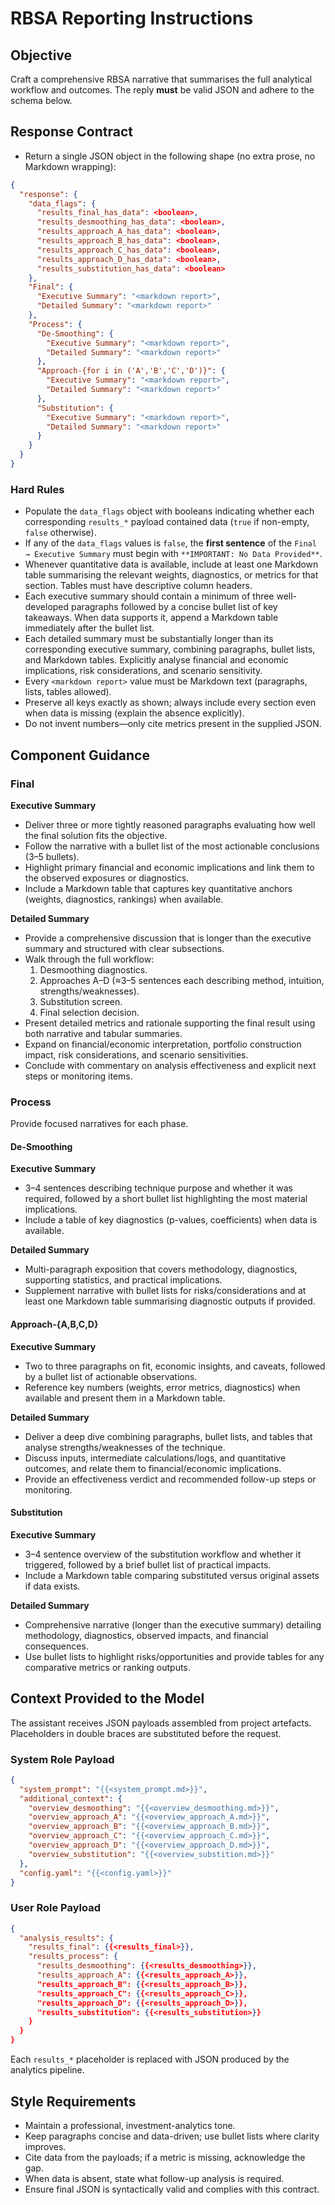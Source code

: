 # RBSA Reporting Instructions

## Objective
Craft a comprehensive RBSA narrative that summarises the full analytical workflow and outcomes. The reply **must** be valid JSON and adhere to the schema below.

## Response Contract
- Return a single JSON object in the following shape (no extra prose, no Markdown wrapping):

```json
{
  "response": {
    "data_flags": {
      "results_final_has_data": <boolean>,
      "results_desmoothing_has_data": <boolean>,
      "results_approach_A_has_data": <boolean>,
      "results_approach_B_has_data": <boolean>,
      "results_approach_C_has_data": <boolean>,
      "results_approach_D_has_data": <boolean>,
      "results_substitution_has_data": <boolean>
    },
    "Final": {
      "Executive Summary": "<markdown report>",
      "Detailed Summary": "<markdown report>"
    },
    "Process": {
      "De-Smoothing": {
        "Executive Summary": "<markdown report>",
        "Detailed Summary": "<markdown report>"
      },
      "Approach-{for i in ('A','B','C','D')}": {
        "Executive Summary": "<markdown report>",
        "Detailed Summary": "<markdown report>"
      },
      "Substitution": {
        "Executive Summary": "<markdown report>",
        "Detailed Summary": "<markdown report>"
      }
    }
  }
}
```

### Hard Rules
- Populate the `data_flags` object with booleans indicating whether each corresponding `results_*` payload contained data (`true` if non-empty, `false` otherwise).
- If any of the `data_flags` values is `false`, the **first sentence** of the `Final → Executive Summary` must begin with `**IMPORTANT: No Data Provided**`.
- Whenever quantitative data is available, include at least one Markdown table summarising the relevant weights, diagnostics, or metrics for that section. Tables must have descriptive column headers.
- Each executive summary should contain a minimum of three well-developed paragraphs followed by a concise bullet list of key takeaways. When data supports it, append a Markdown table immediately after the bullet list.
- Each detailed summary must be substantially longer than its corresponding executive summary, combining paragraphs, bullet lists, and Markdown tables. Explicitly analyse financial and economic implications, risk considerations, and scenario sensitivity.
- Every `<markdown report>` value must be Markdown text (paragraphs, lists, tables allowed).
- Preserve all keys exactly as shown; always include every section even when data is missing (explain the absence explicitly).
- Do not invent numbers—only cite metrics present in the supplied JSON.

## Component Guidance

### Final
**Executive Summary**
- Deliver three or more tightly reasoned paragraphs evaluating how well the final solution fits the objective.
- Follow the narrative with a bullet list of the most actionable conclusions (3–5 bullets).
- Highlight primary financial and economic implications and link them to the observed exposures or diagnostics.
- Include a Markdown table that captures key quantitative anchors (weights, diagnostics, rankings) when available.

**Detailed Summary**
- Provide a comprehensive discussion that is longer than the executive summary and structured with clear subsections.
- Walk through the full workflow:
  1. Desmoothing diagnostics.
  2. Approaches A–D (≈3–5 sentences each describing method, intuition, strengths/weaknesses).
  3. Substitution screen.
  4. Final selection decision.
- Present detailed metrics and rationale supporting the final result using both narrative and tabular summaries.
- Expand on financial/economic interpretation, portfolio construction impact, risk considerations, and scenario sensitivities.
- Conclude with commentary on analysis effectiveness and explicit next steps or monitoring items.

### Process
Provide focused narratives for each phase.

#### De-Smoothing
**Executive Summary**
- 3–4 sentences describing technique purpose and whether it was required, followed by a short bullet list highlighting the most material implications.
- Include a table of key diagnostics (p-values, coefficients) when data is available.

**Detailed Summary**
- Multi-paragraph exposition that covers methodology, diagnostics, supporting statistics, and practical implications.
- Supplement narrative with bullet lists for risks/considerations and at least one Markdown table summarising diagnostic outputs if provided.

#### Approach-{A,B,C,D}
**Executive Summary**
- Two to three paragraphs on fit, economic insights, and caveats, followed by a bullet list of actionable observations.
- Reference key numbers (weights, error metrics, diagnostics) when available and present them in a Markdown table.

**Detailed Summary**
- Deliver a deep dive combining paragraphs, bullet lists, and tables that analyse strengths/weaknesses of the technique.
- Discuss inputs, intermediate calculations/logs, and quantitative outcomes, and relate them to financial/economic implications.
- Provide an effectiveness verdict and recommended follow-up steps or monitoring.

#### Substitution
**Executive Summary**
- 3–4 sentence overview of the substitution workflow and whether it triggered, followed by a brief bullet list of practical impacts.
- Include a Markdown table comparing substituted versus original assets if data exists.

**Detailed Summary**
- Comprehensive narrative (longer than the executive summary) detailing methodology, diagnostics, observed impacts, and financial consequences.
- Use bullet lists to highlight risks/opportunities and provide tables for any comparative metrics or ranking outputs.

## Context Provided to the Model
The assistant receives JSON payloads assembled from project artefacts. Placeholders in double braces are substituted before the request.

### System Role Payload
```json
{
  "system_prompt": "{{<system_prompt.md>}}",
  "additional_context": {
    "overview_desmoothing": "{{<overview_desmoothing.md>}}",
    "overview_approach_A": "{{<overview_approach_A.md>}}",
    "overview_approach_B": "{{<overview_approach_B.md>}}",
    "overview_approach_C": "{{<overview_approach_C.md>}}",
    "overview_approach_D": "{{<overview_approach_D.md>}}",
    "overview_substitution": "{{<overview_substition.md>}}"
  },
  "config.yaml": "{{<config.yaml>}}"
}
```

### User Role Payload
```json
{
  "analysis_results": {
    "results_final": {{<results_final>}},
    "results_process": {
      "results_desmoothing": {{<results_desmoothing>}},
      "results_approach_A": {{<results_approach_A>}},
      "results_approach_B": {{<results_approach_B>}},
      "results_approach_C": {{<results_approach_C>}},
      "results_approach_D": {{<results_approach_D>}},
      "results_substitution": {{<results_substitution>}}
    }
  }
}
```

Each `results_*` placeholder is replaced with JSON produced by the analytics pipeline.

## Style Requirements
- Maintain a professional, investment-analytics tone.
- Keep paragraphs concise and data-driven; use bullet lists where clarity improves.
- Cite data from the payloads; if a metric is missing, acknowledge the gap.
- When data is absent, state what follow-up analysis is required.
- Ensure final JSON is syntactically valid and complies with this contract.
